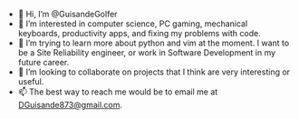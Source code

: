 - 👋 Hi, I’m @GuisandeGolfer
- 👀 I’m interested in computer science, PC gaming, mechanical keyboards, productivity apps, and fixing my problems with code. 
- 🌱 I’m trying to learn more about python and vim at the moment. I want to be a Site Reliability engineer, or work in Software Development in my future career.  
- 💞️ I’m looking to collaborate on projects that I think are very interesting or useful.
- 📫 The best way to reach me would be to email me at DGuisande873@gmail.com.

<!---
GuisandeGolfer/GuisandeGolfer is a ✨ special ✨ repository because its `README.md` (this file) appears on your GitHub profile.
You can click the Preview link to take a look at your changes.
--->
